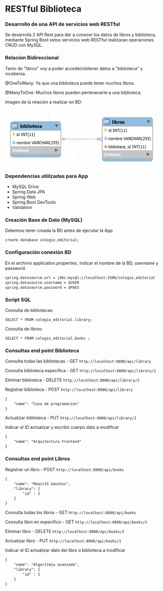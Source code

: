 # RESTful Biblioteca

### Desarrollo de una API de servicios web RESTful
Se desarrolla 2 API Rest para dar a conocer los datos de libros y biblioteca, mediante Spring Boot
estos servicios web RESTful realizaran operaciones CRUD con MySQL.


### Relacion Bidireccional
Tanto de "libros" voy a poder acceder/obtener datos a "biblioteca" y vicebersa.

@OneToMany: Ya que una biblioteca puede tener muchos libros.

@ManyToOne: Muchos libros pueden pertenecerle a una biblioteca.

Imagen de la relación a realizar en BD:

![Image text](https://github.com/yadevom/apirest_biblioteca_bidirecional/blob/main/relacion_bd.png)

### Dependencias utilizadas para App
- MySQL Drive
- Spring Data JPA
- Spring Web
- Spring Boot DevTools
- Validation

### Creación Base de Dato (MySQL)
Debemos tener creada la BD antes de ejecutar la App
```
create database colegio_editorial;
```
### Configuración conexión BD
En el archivio application.properties, indicar el nombre de la BD, username y password:
```
spring.datasource.url = jdbc:mysql://localhost:3306/colegio_editorial 
spring.datasource.username = $USER
spring.datasource.password = $PASS
```
### Script SQL
Consulta de bibliotecas:
```
SELECT * FROM colegio_editorial.library;
```

Consulta de libros:
```
SELECT * FROM colegio_editorial.books ;
```

### Consultas end point Biblioteca
Consulta todas las bibliotecas - GET ```http://localhost:8080/api/library```

Consulta biblioteca especifica - GET ```http://localhost:8080/api/library/2```

Eliminar biblioteca - DELETE ```http://localhost:8080/api/library/2```

Registrar biblioteca - POST ```http://localhost:8080/api/library```
```
{
    "name": "Casa de programacion"
}
```
Actualizar biblioteca - PUT ```http://localhost:8080/api/library/2```

Indicar el ID actualizar y escribir cuerpo dato a modificar
```
{
    "name": "Arquitectura Frontend"
}
```

### Consultas end point Libros
Registrar un libro - POST ```http://localhost:8080/api/books```
```
{
    "name": "ReactJS Ganchos",
    "library": {
        "id" : 2
    }
}
```

Consulta todas los libros - GET ```http://localhost:8080/api/books```

Consulta libro en especifico - GET ```http://localhost:8080/api/books/2```

Eliminar libro - DELETE ```http://localhost:8080/api/books/2```


Actualizar libro - PUT ```http://localhost:8080/api/books/1```

Indicar el ID actualizar dato del libro o biblioteca a modificar
```
{
    "name": "Algoritmia avanzada",
    "library": {
        "id" : 1
    }
}
```

